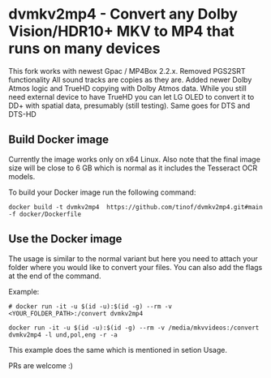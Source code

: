 # dvmkv2mp4 - Convert any Dolby Vision/HDR10+ MKV to MP4 that runs on many devices

This fork works with newest Gpac / MP4Box 2.2.x.
Removed PGS2SRT functionality
All sound tracks are copies as they are. Added newer Dolby Atmos logic and TrueHD copying with Dolby Atmos data. While you still need external device to have TrueHD you can let LG OLED to convert it to DD+ with spatial data, presumably (still testing). Same goes for DTS and DTS-HD 

## Build Docker image
Currently the image works only on x64 Linux. Also note that the final image size will be close to 6 GB which is normal as it includes the Tesseract OCR models.

To build your Docker image run the following command:
```
docker build -t dvmkv2mp4  https://github.com/tinof/dvmkv2mp4.git#main -f docker/Dockerfile
```
## Use the Docker image
The usage is similar to the normal variant but here you need to attach your folder where you would like to convert your files. You can also add the flags at the end of the command.

Example:
```
# docker run -it -u $(id -u):$(id -g) --rm -v <YOUR_FOLDER_PATH>:/convert dvmkv2mp4

docker run -it -u $(id -u):$(id -g) --rm -v /media/mkvvideos:/convert dvmkv2mp4 -l und,pol,eng -r -a
```
This example does the same which is mentioned in setion Usage.


PRs are welcome :)
